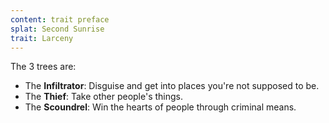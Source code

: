 ```yaml
---
content: trait preface
splat: Second Sunrise
trait: Larceny
---
```


The 3 trees are:

* The **Infiltrator**: Disguise and get into places you're not supposed to be.
* The **Thief**: Take other people's things.
* The **Scoundrel**: Win the hearts of people through criminal means.

